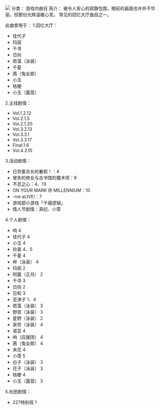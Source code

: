 ![](//static.kivo.wiki/images/music/cover/G4JsG6DFc5l9nmyv6KjPC6HjcVTp9NlR.png)
分类： 游戏内曲目
简介：
被令人安心的寂静包围，眼前的画面也许并不华丽，但那份光辉温暖心灵。
常见的回忆大厅曲目之一。

此曲曾用于：
1.回忆大厅：
 - 佳代子
 - 玛丽
 - 千寻
 - 日向
 - 若藻（泳装）
 - 千夏
 - 茜（兔女郎）
 - 小玉
 - 桔梗
 - 小玉（露营）

2.主线剧情：
 - Vol.1.2.12
 - Vol.2.1.5
 - Vol.2.1.20
 - Vol.3.2.13
 - Vol.3.3.1
 - Vol.3.3.17
 - Final.1.6
 - Vol.4.2.15

3.活动剧情：
 - 日奈委员长的暑假！：4
 - 冒失的修女与古书馆的魔术师：9
 - 不忍之心：4、13
 - ON YOUR MARK @ MILLENNIUM：10
 - -ive aLIVE!：7
 - 游戏部小游戏「千禧逻辑」
 - 情人节剧情：真纪、小雪

4.个人剧情：
 - 响 4
 - 佳代子 4
 - 小玉 4
 - 铃美 4、5
 - 千夏 4
 - 梓（泳装） 4
 - 玛丽 2
 - 阿露（正月） 2
 - 千寻 3
 - 日向 2
 - 日和 3
 - 亚津子 1、4
 - 若藻（泳装） 3
 - 野宫（泳装） 3
 - 星野（泳装） 2
 - 泉奈（泳装） 4
 - 诺亚 4
 - 响（应援团） 4
 - 茜（兔女郎） 4
 - 未花 4
 - 小雪 5
 - 白子（泳装） 3
 - 花子（泳装） 3
 - 桔梗 4
 - 小玉（露营） 3

5.社团剧情：
 - 227特别班 1

